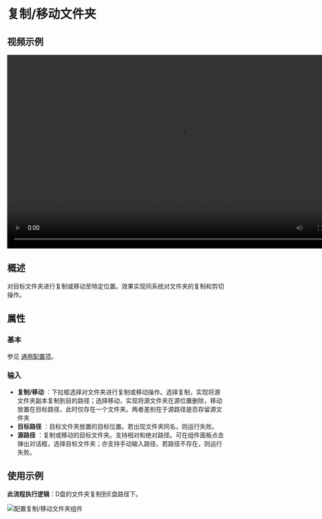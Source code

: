 # 复制/移动文件夹

## 视频示例

<video controls height='450px' width='800px' src="https://encooacademy.oss-cn-shanghai.aliyuncs.com/activity/MoveOrCopyFolder.mp4"></video>


## 概述

对目标文件夹进行复制或移动至特定位置。效果实现同系统对文件夹的复制和剪切操作。

## 属性

### 基本

参见 [通用配置项](../../Appendix/CommonConfigurationItems.md)。

### 输入

- **复制/移动** ：下拉框选择对文件夹进行复制或移动操作。选择复制，实现将源文件夹副本复制到目的路径；选择移动，实现将源文件夹在源位置删除，移动放置在目标路径，此时仅存在一个文件夹。两者差别在于源路径是否存留源文件夹
- **目标路径** ：目标文件夹放置的目标位置。若出现文件夹同名，则运行失败。
- **源路径** ：复制或移动的目标文件夹。支持相对和绝对路径。可在组件面板点击弹出对话框，选择目标文件夹；亦支持手动输入路径，若路径不存在，则运行失败。

## 使用示例

**此流程执行逻辑**：D盘的文件夹复制到E盘路径下。

![配置复制/移动文件夹组件](https://docimages.blob.core.chinacloudapi.cn/images/Activities/moveFolder-1.png)
